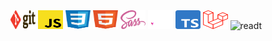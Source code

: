 <div align="left">
  <img src="/static/svg/git.svg" alt="git" height="30" width="40">
  <img src="/static/svg/js.svg" alt="javascript" height="30" width="40">
  <img src="/static/svg/css.svg" alt="css" height="30" width="40">
  <img src="/static/svg/html.svg" alt="html" height="30" width="40">
  <img src="/static/svg/sass.svg" alt="sass" height="30" width="40">
  <img src="/static/svg/astro-logo-light-gradient.svg" alt="astrojs" height="30" width="40">
  <img src="/static/svg/Typescript_logo_2020.svg" alt="typescript" height="30" width="40">
  <img src="/static/svg/laravel.svg" alt="laravel" height="30" width="40">
  <img src="/static/svg/react.svg.svg" alt="readt" height="30" width="40">
</div>

